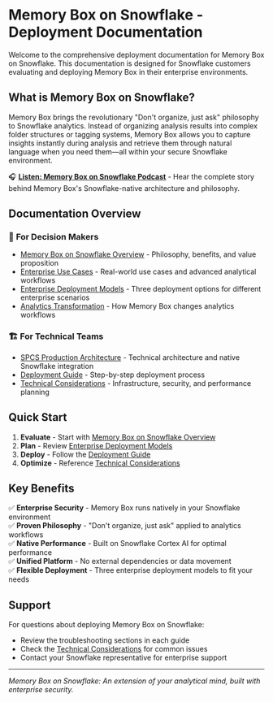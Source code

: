 # Memory Box on Snowflake - Deployment Documentation

Welcome to the comprehensive deployment documentation for Memory Box on Snowflake. This documentation is designed for Snowflake customers evaluating and deploying Memory Box in their enterprise environments.

## What is Memory Box on Snowflake?

Memory Box brings the revolutionary "Don't organize, just ask" philosophy to Snowflake analytics. Instead of organizing analysis results into complex folder structures or tagging systems, Memory Box allows you to capture insights instantly during analysis and retrieve them through natural language when you need them—all within your secure Snowflake environment.

🎧 **[Listen: Memory Box on Snowflake Podcast](https://static.amotivv.io/cdn/memory-box-on-snowflake.mp3)** - Hear the complete story behind Memory Box's Snowflake-native architecture and philosophy.

## Documentation Overview

### 🎯 **For Decision Makers**
- [Memory Box on Snowflake Overview](./memory-box-snowflake.md) - Philosophy, benefits, and value proposition
- [Enterprise Use Cases](./USE_CASES.md) - Real-world use cases and advanced analytical workflows
- [Enterprise Deployment Models](./enterprise-deployment.md) - Three deployment options for different enterprise scenarios
- [Analytics Transformation](./analytics-transformation.md) - How Memory Box changes analytics workflows

### 🏗️ **For Technical Teams**
- [SPCS Production Architecture](./spcs-architecture.md) - Technical architecture and native Snowflake integration
- [Deployment Guide](./deployment-guide.md) - Step-by-step deployment process
- [Technical Considerations](./technical-considerations.md) - Infrastructure, security, and performance planning

## Quick Start

1. **Evaluate** - Start with [Memory Box on Snowflake Overview](./memory-box-snowflake.md)
2. **Plan** - Review [Enterprise Deployment Models](./enterprise-deployment.md)
3. **Deploy** - Follow the [Deployment Guide](./deployment-guide.md)
4. **Optimize** - Reference [Technical Considerations](./technical-considerations.md)

## Key Benefits

✅ **Enterprise Security** - Memory Box runs natively in your Snowflake environment  
✅ **Proven Philosophy** - "Don't organize, just ask" applied to analytics workflows  
✅ **Native Performance** - Built on Snowflake Cortex AI for optimal performance  
✅ **Unified Platform** - No external dependencies or data movement  
✅ **Flexible Deployment** - Three enterprise deployment models to fit your needs  

## Support

For questions about deploying Memory Box on Snowflake:
- Review the troubleshooting sections in each guide
- Check the [Technical Considerations](./technical-considerations.md) for common issues
- Contact your Snowflake representative for enterprise support

---

*Memory Box on Snowflake: An extension of your analytical mind, built with enterprise security.*
